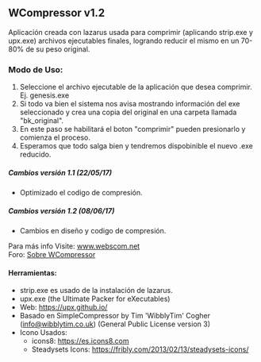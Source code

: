 ## WCompressor v1.2
Aplicación creada con lazarus usada para comprimir (aplicando strip.exe y upx.exe) archivos ejecutables finales,
logrando reducir el mismo en un 70-80% de su peso original.

### Modo de Uso:
1. Seleccione el archivo ejecutable de la aplicación que desea comprimir. Ej. genesis.exe
2. Si todo va bien el sistema nos avisa mostrando información del exe seleccionado y crea una copia del original en una carpeta llamada "bk_original".
3. En este paso se habilitará el boton "comprimir" pueden presionarlo y comienza el proceso.
4. Esperamos que todo salga bien y tendremos dispobinible el nuevo .exe reducido. 

##### Cambios versión 1.1 (22/05/17)
- Optimizado el codigo de compresión.
##### Cambios versión 1.2 (08/06/17)
- Cambios en diseño y codigo de compresión.

Para más info Visite: www.webscom.net  
Foro: [Sobre WCompressor](http://www.webscom.com.ar/foros?view=thread&id=11)

#### Herramientas:
* strip.exe es usado de la instalación de lazarus.
* upx.exe (the Ultimate Packer for eXecutables)
* Web: https://upx.github.io/
* Basado en SimpleCompressor by Tim 'WibblyTim' Cogher (info@wibblytim.co.uk) (General Public License version 3)
* Icono Usados: 
  - icons8: https://es.icons8.com
  - Steadysets Icons: https://fribly.com/2013/02/13/steadysets-icons/

